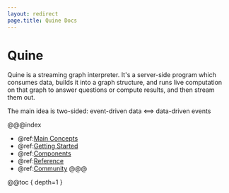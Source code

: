 ```yaml
---
layout: redirect
page.title: Quine Docs
---
```


# Quine

Quine is a streaming graph interpreter. It's a server-side program which consumes data, builds it into a graph structure, and runs live computation on that graph to answer questions or compute results, and then stream them out. 

The main idea is two-sided: event-driven data <==> data-driven events

@@@index
* @ref:[Main Concepts](core-concepts/index.md)
* @ref:[Getting Started](getting-started/index.md)
* @ref:[Components](components/index.md)
* @ref:[Reference](reference/index.md)
* @ref:[Community](community/index.md)
@@@

@@toc { depth=1 }
